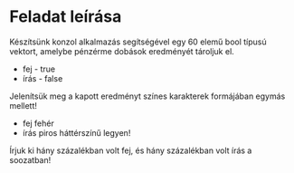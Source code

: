 ﻿# Feladat leírása

Készítsünk konzol alkalmazás segítségével egy 60 elemű bool típusú vektort, amelybe pénzérme dobások eredményét tároljuk el. 
- fej - true
- írás - false


Jelenítsük meg a kapott eredményt színes karakterek formájában egymás mellett!
- fej fehér
- írás piros háttérszínű legyen!

Írjuk ki hány százalékban volt fej, és hány százalékban volt írás a soozatban!


